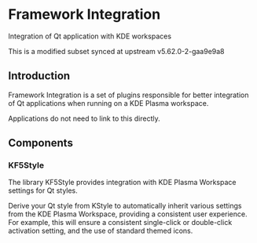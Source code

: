 # Framework Integration

Integration of Qt application with KDE workspaces

This is a modified subset synced at upstream v5.62.0-2-gaa9e9a8

## Introduction

Framework Integration is a set of plugins responsible for better integration of
Qt applications when running on a KDE Plasma workspace.

Applications do not need to link to this directly.

## Components

### KF5Style

The library KF5Style provides integration with KDE Plasma Workspace
settings for Qt styles.

Derive your Qt style from KStyle to automatically inherit various
settings from the KDE Plasma Workspace, providing a consistent user
experience. For example, this will ensure a consistent single-click
or double-click activation setting, and the use of standard themed
icons.

